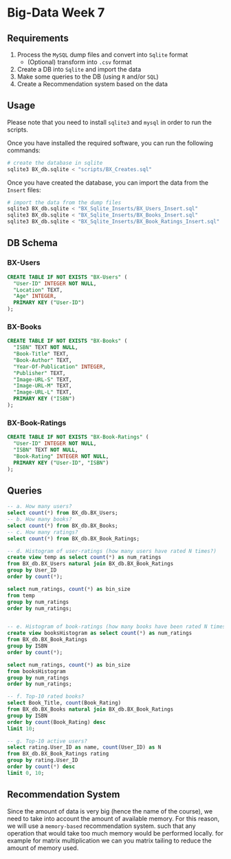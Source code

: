 # Big-Data Week 7

## Requirements

1. Process the `MySQL` dump files and convert into `Sqlite` format
   - (Optional) transform into `.csv` format
2. Create a DB into `Sqlite` and import the data
3. Make some queries to the DB (using `R` and/or `SQL`)
4. Create a Recommendation system based on the data

## Usage

Please note that you need to install `sqlite3` and `mysql` in order to run the scripts.

Once you have installed the required software, you can run the following commands:

```bash
# create the database in sqlite
sqlite3 BX_db.sqlite < "scripts/BX_Creates.sql"
```

Once you have created the database, you can import the data from the `Insert` files:

```bash
# import the data from the dump files
sqlite3 BX_db.sqlite < "BX_Sqlite_Inserts/BX_Users_Insert.sql"
sqlite3 BX_db.sqlite < "BX_Sqlite_Inserts/BX_Books_Insert.sql"
sqlite3 BX_db.sqlite < "BX_Sqlite_Inserts/BX_Book_Ratings_Insert.sql"
```

## DB Schema

### BX-Users

```sql
CREATE TABLE IF NOT EXISTS "BX-Users" (
  "User-ID" INTEGER NOT NULL,
  "Location" TEXT,
  "Age" INTEGER,
  PRIMARY KEY ("User-ID")
);
```

### BX-Books

```sql
CREATE TABLE IF NOT EXISTS "BX-Books" (
  "ISBN" TEXT NOT NULL,
  "Book-Title" TEXT,
  "Book-Author" TEXT,
  "Year-Of-Publication" INTEGER,
  "Publisher" TEXT,
  "Image-URL-S" TEXT,
  "Image-URL-M" TEXT,
  "Image-URL-L" TEXT,
  PRIMARY KEY ("ISBN")
);
```

### BX-Book-Ratings

```sql
CREATE TABLE IF NOT EXISTS "BX-Book-Ratings" (
  "User-ID" INTEGER NOT NULL,
  "ISBN" TEXT NOT NULL,
  "Book-Rating" INTEGER NOT NULL,
  PRIMARY KEY ("User-ID", "ISBN")
);
```

## Queries

```sql
-- a. How many users?
select count(*) from BX_db.BX_Users;
-- b. How many books?
select count(*) from BX_db.BX_Books;
-- c. How many ratings?
select count(*) from BX_db.BX_Book_Ratings;

-- d. Histogram of user-ratings (how many users have rated N times?)
create view temp as select count(*) as num_ratings
from BX_db.BX_Users natural join BX_db.BX_Book_Ratings
group by User_ID
order by count(*);

select num_ratings, count(*) as bin_size
from temp
group by num_ratings
order by num_ratings;


-- e. Histogram of book-ratings (how many books have been rated N times?)
create view booksHistogram as select count(*) as num_ratings
from BX_db.BX_Book_Ratings
group by ISBN
order by count(*);

select num_ratings, count(*) as bin_size
from booksHistogram
group by num_ratings
order by num_ratings;

-- f. Top-10 rated books?
select Book_Title, count(Book_Rating)
from BX_db.BX_Books natural join BX_db.BX_Book_Ratings
group by ISBN
order by count(Book_Rating) desc
limit 10;

-- g. Top-10 active users?
select rating.User_ID as name, count(User_ID) as N
from BX_db.BX_Book_Ratings rating
group by rating.User_ID
order by count(*) desc
limit 0, 10;
```

## Recommendation System

Since the amount of data is very big (hence the name of the course), we need to take into account the amount of available memory. For this reason, we will use a `memory-based` recommendation system. such that any operation that would take too much memory would be performed locally. for example for matrix multiplication we can you matrix tailing to reduce the amount of memory used.
